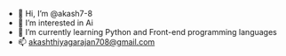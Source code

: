 - 👋 Hi, I’m @akash7-8
- 👀 I’m interested in Ai 
- 🌱 I’m currently learning Python and Front-end programming languages
- 📫 akashthiyagarajan708@gmail.com

<!---
akash7-8/akash7-8 is a ✨ special ✨ repository because its `README.md` (this file) appears on your GitHub profile.
You can click the Preview link to take a look at your changes.
--->
